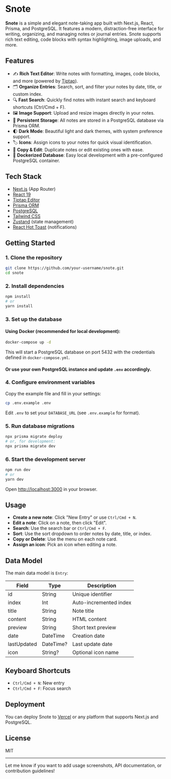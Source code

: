 # Snote

**Snote** is a simple and elegant note-taking app built with Next.js, React, Prisma, and PostgreSQL. It features a modern, distraction-free interface for writing, organizing, and managing notes or journal entries. Snote supports rich text editing, code blocks with syntax highlighting, image uploads, and more.

## Features

- ✍️ **Rich Text Editor**: Write notes with formatting, images, code blocks, and more (powered by [Tiptap](https://tiptap.dev/)).
- 🗂 **Organize Entries**: Search, sort, and filter your notes by date, title, or custom index.
- 🔍 **Fast Search**: Quickly find notes with instant search and keyboard shortcuts (Ctrl/Cmd + F).
- 🖼 **Image Support**: Upload and resize images directly in your notes.
- 💾 **Persistent Storage**: All notes are stored in a PostgreSQL database via Prisma ORM.
- 🌓 **Dark Mode**: Beautiful light and dark themes, with system preference support.
- 🏷 **Icons**: Assign icons to your notes for quick visual identification.
- 🔄 **Copy & Edit**: Duplicate notes or edit existing ones with ease.
- 🐳 **Dockerized Database**: Easy local development with a pre-configured PostgreSQL container.

## Tech Stack

- [Next.js](https://nextjs.org/) (App Router)
- [React 19](https://react.dev/)
- [Tiptap Editor](https://tiptap.dev/)
- [Prisma ORM](https://www.prisma.io/)
- [PostgreSQL](https://www.postgresql.org/)
- [Tailwind CSS](https://tailwindcss.com/)
- [Zustand](https://zustand-demo.pmnd.rs/) (state management)
- [React Hot Toast](https://react-hot-toast.com/) (notifications)

## Getting Started

### 1. Clone the repository

```bash
git clone https://github.com/your-username/snote.git
cd snote
```

### 2. Install dependencies

```bash
npm install
# or
yarn install
```

### 3. Set up the database

#### Using Docker (recommended for local development):

```bash
docker-compose up -d
```

This will start a PostgreSQL database on port 5432 with the credentials defined in `docker-compose.yml`.

#### Or use your own PostgreSQL instance and update `.env` accordingly.

### 4. Configure environment variables

Copy the example file and fill in your settings:

```bash
cp .env.example .env
```

Edit `.env` to set your `DATABASE_URL` (see `.env.example` for format).

### 5. Run database migrations

```bash
npx prisma migrate deploy
# or, for development:
npx prisma migrate dev
```

### 6. Start the development server

```bash
npm run dev
# or
yarn dev
```

Open [http://localhost:3000](http://localhost:3000) in your browser.

## Usage

- **Create a new note**: Click "New Entry" or use `Ctrl/Cmd + N`.
- **Edit a note**: Click on a note, then click "Edit".
- **Search**: Use the search bar or `Ctrl/Cmd + F`.
- **Sort**: Use the sort dropdown to order notes by date, title, or index.
- **Copy or Delete**: Use the menu on each note card.
- **Assign an icon**: Pick an icon when editing a note.

## Data Model

The main data model is `Entry`:

| Field       | Type      | Description            |
| ----------- | --------- | ---------------------- |
| id          | String    | Unique identifier      |
| index       | Int       | Auto-incremented index |
| title       | String    | Note title             |
| content     | String    | HTML content           |
| preview     | String    | Short text preview     |
| date        | DateTime  | Creation date          |
| lastUpdated | DateTime? | Last update date       |
| icon        | String?   | Optional icon name     |

## Keyboard Shortcuts

- `Ctrl/Cmd + N`: New entry
- `Ctrl/Cmd + F`: Focus search

## Deployment

You can deploy Snote to [Vercel](https://vercel.com/) or any platform that supports Next.js and PostgreSQL.

## License

MIT

---

Let me know if you want to add usage screenshots, API documentation, or contribution guidelines!
